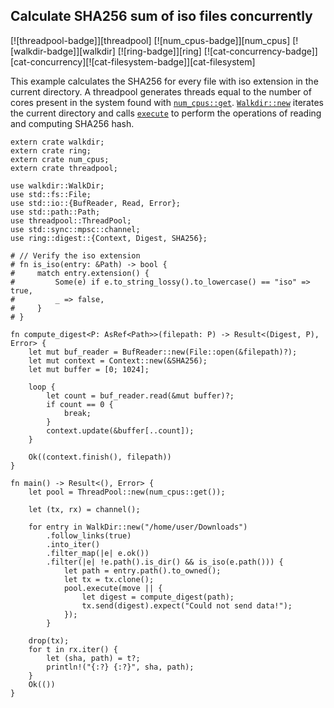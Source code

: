 ## Calculate SHA256 sum of iso files concurrently

[![threadpool-badge]][threadpool] [![num_cpus-badge]][num_cpus] [![walkdir-badge]][walkdir] [![ring-badge]][ring] [![cat-concurrency-badge]][cat-concurrency][![cat-filesystem-badge]][cat-filesystem]

This example calculates the SHA256 for every file with iso extension in the
current directory. A threadpool generates threads equal to the number of cores
present in the system found with [`num_cpus::get`].  [`Walkdir::new`] iterates
the current directory and calls [`execute`] to perform the operations of reading
and computing SHA256 hash.

```rust,no_run
extern crate walkdir;
extern crate ring;
extern crate num_cpus;
extern crate threadpool;

use walkdir::WalkDir;
use std::fs::File;
use std::io::{BufReader, Read, Error};
use std::path::Path;
use threadpool::ThreadPool;
use std::sync::mpsc::channel;
use ring::digest::{Context, Digest, SHA256};

# // Verify the iso extension
# fn is_iso(entry: &Path) -> bool {
#     match entry.extension() {
#         Some(e) if e.to_string_lossy().to_lowercase() == "iso" => true,
#         _ => false,
#     }
# }

fn compute_digest<P: AsRef<Path>>(filepath: P) -> Result<(Digest, P), Error> {
    let mut buf_reader = BufReader::new(File::open(&filepath)?);
    let mut context = Context::new(&SHA256);
    let mut buffer = [0; 1024];

    loop {
        let count = buf_reader.read(&mut buffer)?;
        if count == 0 {
            break;
        }
        context.update(&buffer[..count]);
    }

    Ok((context.finish(), filepath))
}

fn main() -> Result<(), Error> {
    let pool = ThreadPool::new(num_cpus::get());

    let (tx, rx) = channel();

    for entry in WalkDir::new("/home/user/Downloads")
        .follow_links(true)
        .into_iter()
        .filter_map(|e| e.ok())
        .filter(|e| !e.path().is_dir() && is_iso(e.path())) {
            let path = entry.path().to_owned();
            let tx = tx.clone();
            pool.execute(move || {
                let digest = compute_digest(path);
                tx.send(digest).expect("Could not send data!");
            });
        }

    drop(tx);
    for t in rx.iter() {
        let (sha, path) = t?;
        println!("{:?} {:?}", sha, path);
    }
    Ok(())
}
```

[`execute`]: https://docs.rs/threadpool/*/threadpool/struct.ThreadPool.html#method.execute
[`num_cpus::get`]: https://docs.rs/num_cpus/*/num_cpus/fn.get.html
[`Walkdir::new`]: https://docs.rs/walkdir/*/walkdir/struct.WalkDir.html#method.new
